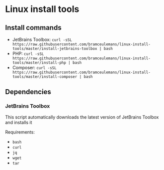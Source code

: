 # Linux install tools

## Install commands

- JetBrains Toolbox: `curl -sSL https://raw.githubusercontent.com/bramceulemans/linux-install-tools/master/install-jetbrains-toolbox | bash`
- PHP: `curl -sSL https://raw.githubusercontent.com/bramceulemans/linux-install-tools/master/install-php | bash`
- Composer: `curl -sSL https://raw.githubusercontent.com/bramceulemans/linux-install-tools/master/install-composer | bash`

## Dependencies

### JetBrains Toolbox

This script automatically downloads the latest version of JetBrains Toolbox and installs it

Requirements:

- `bash`
- `curl`
- `jq`
- `wget`
- `tar`
